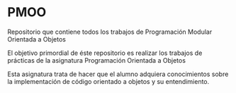 PMOO
====

Repositorio que contiene todos los trabajos de Programación Modular Orientada a Objetos

El objetivo primordial de éste repositorio es realizar los trabajos de prácticas de la asignatura Programación Orientada a Objetos

Esta asignatura trata de hacer que el alumno adquiera conocimientos sobre la implementación de código orientado a objetos y su entendimiento.
